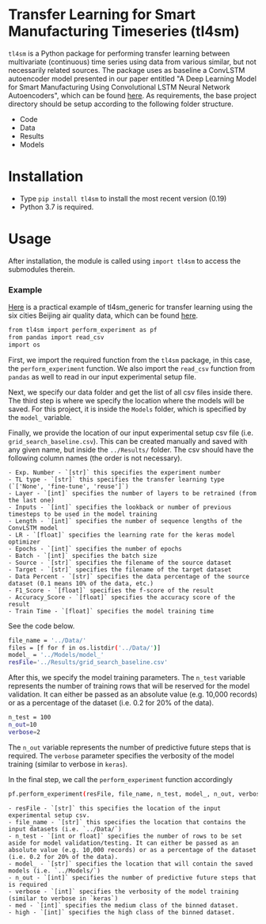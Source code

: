 # Transfer Learning for Smart Manufacturing Timeseries (tl4sm)


`tl4sm` is a Python package for performing transfer learning between multivariate (continuous) time series using data from various similar, but not necessarily related sources. The package uses as baseline a ConvLSTM autoencoder model presented in our paper entitled "A Deep Learning Model for Smart Manufacturing Using Convolutional LSTM Neural Network Autoencoders", which can be found [here](https://ieeexplore.ieee.org/iel7/9424/9106618/08967003.pdf). As requirements, the base project directory should be setup according to the following folder structure. 

  - Code
  - Data
  - Results
  - Models

# Installation

  - Type `pip install tl4sm` to install the most recent version (0.19)
  - Python 3.7 is required.
  
# Usage
After installation, the module is called using `import tl4sm` to access the submodules therein. 

### Example 

[Here](https://github.com/nakessien/tl4sm/blob/master/Sample/Code/tl4sm_tutorial.ipynb) is a practical example of tl4sm_generic for transfer learning using the six cities Beijing air quality data, which can be found [here](https://archive.ics.uci.edu/ml/datasets/Beijing+Multi-Site+Air-Quality+Data).

```sh
from tl4sm import perform_experiment as pf
from pandas import read_csv
import os
```
First, we import the required function from the `tl4sm` package, in this case, the `perform_experiment` function. We also import the `read_csv` function from `pandas` as well to read in our input experimental setup file. 

Next, we specify our data folder and get the list of all csv files inside there. The third step is where we specify the location where the models will be saved. For this project, it is inside the `Models` folder, which is specified by the `model_` variable. 

Finally, we provide the location of our input experimental setup csv file (i.e. `grid_search_baseline.csv`). This can be created manually and saved with any given name, but inside the `../Results/` folder. The csv should have the following column names (the order is not necessary). 


    - Exp. Number - `[str]` this specifies the experiment number
    - TL type - `[str]` this specifies the transfer learning type (`['None', 'fine-tune', 'reuse']`)
    - Layer - `[int]` specifies the number of layers to be retrained (from the last one)
    - Inputs - `[int]` specifies the lookback or number of previous timesteps to be used in the model training
    - Length - `[int]` specifies the number of sequence lengths of the ConvLSTM model
    - LR - `[float]` specifies the learning rate for the keras model optimizer
    - Epochs - `[int]` specifies the number of epochs
    - Batch - `[int]` specifies the batch size
    - Source - `[str]` specifies the filename of the source dataset
    - Target - `[str]` specifies the filename of the target dataset
    - Data Percent - `[str]` specifies the data percentage of the source dataset (0.1 means 10% of the data, etc.)
    - F1_Score - `[float]` specifies the f-score of the result
    - Accuracy_Score - `[float]` specifies the accuracy score of the result
    - Train Time - `[float]` specifies the model training time 
    
See the code below.

```sh
file_name = '../Data/'
files = [f for f in os.listdir('../Data/')]
model_ = '../Models/model_'
resFile='../Results/grid_search_baseline.csv'

```

After this, we specify the model training parameters. The `n_test` variable represents the number of training rows that will be reserved for the model validation. It can either be passed as an absolute value (e.g. 10,000 records) or as a percentage of the dataset (i.e. 0.2 for 20% of the data).

```sh
n_test = 100
n_out=10
verbose=2
```

The `n_out` variable represents the number of predictive future steps that is required. The `verbose` parameter specifies the verbosity of the model training (similar to verbose in `keras`).

In the final step, we call the `perform_experiment` function accordingly

```sh
pf.perform_experiment(resFile, file_name, n_test, model_, n_out, verbose, med=40, high=100)
```

    - resFile - `[str]` this specifies the location of the input experimental setup csv.
    - file_name - `[str]` this specifies the location that contains the input datasets (i.e. `../Data/`)
    - n_test - `[int or float]` specifies the number of rows to be set aside for model validation/testing. It can either be passed as an absolute value (e.g. 10,000 records) or as a percentage of the dataset (i.e. 0.2 for 20% of the data).    
    - model_ - `[str]` specifies the location that will contain the saved models (i.e. `../Models/`)
    - n_out - `[int]` specifies the number of predictive future steps that is required
    - verbose - `[int]` specifies the verbosity of the model training (similar to verbose in `keras`)
    - med - `[int]` specifies the medium class of the binned dataset.
    - high - `[int]` specifies the high class of the binned dataset.    
